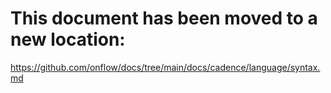 # This document has been moved to a new location:

https://github.com/onflow/docs/tree/main/docs/cadence/language/syntax.md
